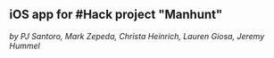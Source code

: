 ## iOS app for #Hack project "Manhunt" ##

_by PJ Santoro, Mark Zepeda, Christa Heinrich, Lauren Giosa, Jeremy Hummel_